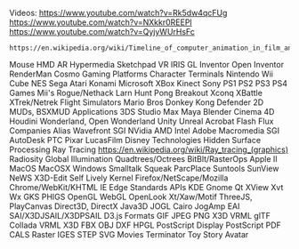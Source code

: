 Videos:
	https://www.youtube.com/watch?v=Rk5dw4qcFUg
	https://www.youtube.com/watch?v=NXkkr0REEPI
	https://www.youtube.com/watch?v=QyjyWUrHsFc

	https://en.wikipedia.org/wiki/Timeline_of_computer_animation_in_film_and_television
Mouse
HMD
AR
Hypermedia
Sketchpad
VR
IRIS GL
Inventor
Open Inventor
RenderMan
Cosmo
Gaming Platforms
	Character Terminals
	Nintendo
		Wii
		Cube
		NES
	Sega
	Atari
	Konami
	Microsoft
		XBox
		Kinect
	Sony
		PS1
		PS2
		PS3
		PS4
Games
	Mii's
	Rogue/Nethack
	Larn
	Hunt
	Pong
	Breakout
	Xconq
	XBattle
	XTrek/Netrek
	Flight Simulators
	Mario Bros
	Donkey Kong
	Defender
	2D MUDs, BSXMUD
Applications
	3DS Studio Max
	Maya
	Blender
	Cinema 4D
	Houdini
	Wonderland, Open Wonderland
	Unity
	Unreal
	Acrobat
	Flash
	Flux
Companies
	Alias
	Wavefront
	SGI
	NVidia
	AMD
	Intel
	Adobe
	Macromedia
	SGI
	AutoDesk
	PTC
	Pixar
	LucasFilm
	Disney
Technologies
	Hidden Surface Processing
	Ray Tracing
		https://en.wikipedia.org/wiki/Ray_tracing_(graphics)
	Radiosity
	Global Illumination
	Quadtrees/Octrees
	BitBlt/RasterOps
	Apple II
	MacOS
	MacOSX
	Windows
	Smalltalk
		Squeak
		ParcPlace
	Suntools
	SunView
	NeWS
	X3D-Edit
	Self
	Lively Kernel
	Firefox/NetScape/Mozilla
	Chrome/WebKit/KHTML
	IE
	Edge
Standards
	APIs
		KDE
		Gnome
		Qt
		XView
		Xvt
		Wx
		GKS
		PHIGS
		OpenGL
		WebGL
		OpenLook
		Xt/Xaw/Motif
		ThreeJS, PlayCanvas
		Direct3D, DirectX
		Java3D
		JOGL
		Cairo
		JogAmp
		EAI
		SAI/X3DJSAIL/X3DPSAIL
		D3.js
	Formats
		GIF
		JPEG
		PNG
		X3D
		VRML
		glTF
		Collada
		VRML
		X3D
		FBX
		OBJ
		DXF
		HPGL
		PostScript
		Display PostScript
		PDF
		CALS Raster
		IGES
		STEP
		SVG
Movies
	Terminator
	Toy Story
	Avatar
